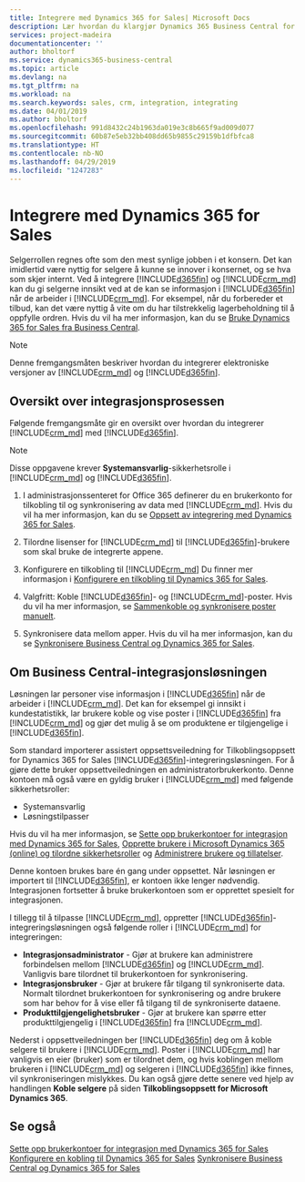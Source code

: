 ```yaml
---
title: Integrere med Dynamics 365 for Sales| Microsoft Docs
description: Lær hvordan du klargjør Dynamics 365 Business Central for integrering med Dynamics 365 for Sales.
services: project-madeira
documentationcenter: ''
author: bholtorf
ms.service: dynamics365-business-central
ms.topic: article
ms.devlang: na
ms.tgt_pltfrm: na
ms.workload: na
ms.search.keywords: sales, crm, integration, integrating
ms.date: 04/01/2019
ms.author: bholtorf
ms.openlocfilehash: 991d8432c24b1963da019e3c8b665f9ad009d077
ms.sourcegitcommit: 60b87e5eb32bb408dd65b9855c29159b1dfbfca8
ms.translationtype: HT
ms.contentlocale: nb-NO
ms.lasthandoff: 04/29/2019
ms.locfileid: "1247283"
---
```

# <a name="integrating-with-dynamics-365-for-sales"></a>Integrere med Dynamics 365 for Sales
Selgerrollen regnes ofte som den mest synlige jobben i et konsern. Det kan imidlertid være nyttig for selgere å kunne se innover i konsernet, og se hva som skjer internt. Ved å integrere [!INCLUDE[d365fin](includes/d365fin_md.md)] og [!INCLUDE[crm_md](includes/crm_md.md)] kan du gi selgerne innsikt ved at de kan se informasjon i [!INCLUDE[d365fin](includes/d365fin_md.md)] når de arbeider i [!INCLUDE[crm_md](includes/crm_md.md)]. For eksempel, når du forbereder et tilbud, kan det være nyttig å vite om du har tilstrekkelig lagerbeholdning til å oppfylle ordren. Hvis du vil ha mer informasjon, kan du se [Bruke Dynamics 365 for Sales fra Business Central](marketing-integrate-dynamicscrm.md).

> [!Note]
> Denne fremgangsmåten beskriver hvordan du integrerer elektroniske versjoner av [!INCLUDE[crm_md](includes/crm_md.md)] og [!INCLUDE[d365fin](includes/d365fin_md.md)].

<!--## Software Requirements
You must have an Office 365 subscription, and both [!INCLUDE[crm_md](includes/crm_md.md)] and [!INCLUDE[d365fin](includes/d365fin_md.md)] must be part of the same organization.  -->

## <a name="overview-of-the-integration-process"></a>Oversikt over integrasjonsprosessen
Følgende fremgangsmåte gir en oversikt over hvordan du integrerer [!INCLUDE[crm_md](includes/crm_md.md)] med [!INCLUDE[d365fin](includes/d365fin_md.md)].

> [!Note]  
> Disse oppgavene krever **Systemansvarlig**-sikkerhetsrolle i [!INCLUDE[crm_md](includes/crm_md.md)] og [!INCLUDE[d365fin](includes/d365fin_md.md)].  

1. I administrasjonssenteret for Office 365 definerer du en brukerkonto for tilkobling til og synkronisering av data med [!INCLUDE[crm_md](includes/crm_md.md)]. Hvis du vil ha mer informasjon, kan du se [Oppsett av integrering med Dynamics 365 for Sales](admin-setting-up-integration-with-dynamics-sales.md).

2. Tilordne lisenser for [!INCLUDE[crm_md](includes/crm_md.md)] til [!INCLUDE[d365fin](includes/d365fin_md.md)]-brukere som skal bruke de integrerte appene.

3. Konfigurere en tilkobling til [!INCLUDE[crm_md](includes/crm_md.md)] Du finner mer informasjon i [Konfigurere en tilkobling til Dynamics 365 for Sales](admin-how-to-set-up-a-dynamics-crm-connection.md).  

4. Valgfritt: Koble [!INCLUDE[d365fin](includes/d365fin_md.md)]- og [!INCLUDE[crm_md](includes/crm_md.md)]-poster. Hvis du vil ha mer informasjon, se [Sammenkoble og synkronisere poster manuelt](admin-how-to-couple-and-synchronize-records-manually.md).

5. Synkronisere data mellom apper. Hvis du vil ha mer informasjon, kan du se [Synkronisere Business Central og Dynamics 365 for Sales](admin-synchronizing-business-central-and-sales.md).  

## <a name="about-the-business-central-integration-solution"></a>Om Business Central-integrasjonsløsningen
Løsningen lar personer vise informasjon i [!INCLUDE[d365fin](includes/d365fin_md.md)] når de arbeider i [!INCLUDE[crm_md](includes/crm_md.md)]. Det kan for eksempel gi innsikt i kundestatistikk, lar brukere koble og vise poster i [!INCLUDE[d365fin](includes/d365fin_md.md)] fra [!INCLUDE[crm_md](includes/crm_md.md)] og gjør det mulig å se om produktene er tilgjengelige i [!INCLUDE[d365fin](includes/d365fin_md.md)].

Som standard importerer assistert oppsettsveiledning for Tilkoblingsoppsett for Dynamics 365 for Sales [!INCLUDE[d365fin](includes/d365fin_md.md)]-integreringsløsningen. For å gjøre dette bruker oppsettveiledningen en administratorbrukerkonto. Denne kontoen må også være en gyldig bruker i [!INCLUDE[crm_md](includes/crm_md.md)] med følgende sikkerhetsroller:

* Systemansvarlig  
* Løsningstilpasser  

Hvis du vil ha mer informasjon, se [Sette opp brukerkontoer for integrasjon med Dynamics 365 for Sales](admin-setting-up-integration-with-dynamics-sales.md), [Opprette brukere i Microsoft Dynamics 365 (online) og tilordne sikkerhetsroller](/dynamics365/customer-engagement/admin/create-users-assign-online-security-roles.md) og [Administrere brukere og tillatelser](ui-how-users-permissions.md).  

Denne kontoen brukes bare én gang under oppsettet. Når løsningen er importert til [!INCLUDE[d365fin](includes/d365fin_md.md)], er kontoen ikke lenger nødvendig. Integrasjonen fortsetter å bruke brukerkontoen som er opprettet spesielt for integrasjonen.

I tillegg til å tilpasse [!INCLUDE[crm_md](includes/crm_md.md)], oppretter [!INCLUDE[d365fin](includes/d365fin_md.md)]-integreringsløsningen også følgende roller i [!INCLUDE[crm_md](includes/crm_md.md)] for integreringen:

* **Integrasjonsadministrator** - Gjør at brukere kan administrere forbindelsen mellom [!INCLUDE[d365fin](includes/d365fin_md.md)] og [!INCLUDE[crm_md](includes/crm_md.md)]. Vanligvis bare tilordnet til brukerkontoen for synkronisering.  
* **Integrasjonsbruker** - Gjør at brukere får tilgang til synkroniserte data. Normalt tilordnet brukerkontoen for synkronisering og andre brukere som har behov for å vise eller få tilgang til de synkroniserte dataene.
* **Produkttilgjengelighetsbruker** - Gjør at brukere kan spørre etter produkttilgjengelig i [!INCLUDE[d365fin](includes/d365fin_md.md)] fra [!INCLUDE[crm_md](includes/crm_md.md)].

Nederst i oppsettveiledningen ber [!INCLUDE[d365fin](includes/d365fin_md.md)] deg om å koble selgere til brukere i [!INCLUDE[crm_md](includes/crm_md.md)]. Poster i [!INCLUDE[crm_md](includes/crm_md.md)] har vanligvis en eier (bruker) som er tilordnet dem, og hvis koblingen mellom brukeren i [!INCLUDE[crm_md](includes/crm_md.md)] og selgeren i [!INCLUDE[d365fin](includes/d365fin_md.md)] ikke finnes, vil synkroniseringen mislykkes. Du kan også gjøre dette senere ved hjelp av handlingen **Koble selgere** på siden **Tilkoblingsoppsett for Microsoft Dynamics 365**.

## <a name="see-also"></a>Se også  
[Sette opp brukerkontoer for integrasjon med Dynamics 365 for Sales](admin-setting-up-integration-with-dynamics-sales.md)  
[Konfigurere en kobling til Dynamics 365 for Sales](admin-how-to-set-up-a-dynamics-crm-connection.md)
[Synkronisere Business Central og Dynamics 365 for Sales](admin-synchronizing-business-central-and-sales.md)

